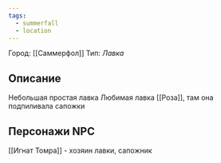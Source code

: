 ```yaml
---
tags:
  - summerfall
  - location
---
```

Город: [[Саммерфол]]
Тип: *Лавка*

## Описание
Небольшая простая лавка
Любимая лавка [[Роза]], там она подпиливала сапожки
## Персонажи NPC
[[Игнат Томра]] - хозяин лавки, сапожник
